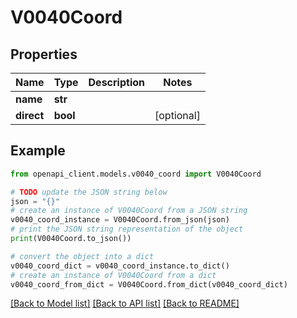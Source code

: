 # V0040Coord


## Properties

Name | Type | Description | Notes
------------ | ------------- | ------------- | -------------
**name** | **str** |  | 
**direct** | **bool** |  | [optional] 

## Example

```python
from openapi_client.models.v0040_coord import V0040Coord

# TODO update the JSON string below
json = "{}"
# create an instance of V0040Coord from a JSON string
v0040_coord_instance = V0040Coord.from_json(json)
# print the JSON string representation of the object
print(V0040Coord.to_json())

# convert the object into a dict
v0040_coord_dict = v0040_coord_instance.to_dict()
# create an instance of V0040Coord from a dict
v0040_coord_from_dict = V0040Coord.from_dict(v0040_coord_dict)
```
[[Back to Model list]](../README.md#documentation-for-models) [[Back to API list]](../README.md#documentation-for-api-endpoints) [[Back to README]](../README.md)


